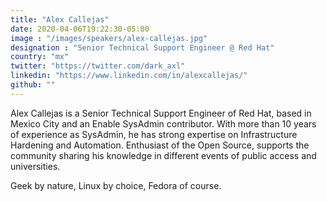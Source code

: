```yaml
---
title: "Alex Callejas"
date: 2020-04-06T19:22:30-05:00
image : "/images/speakers/alex-callejas.jpg"
designation : "Senior Technical Support Engineer @ Red Hat"
country: "mx"
twitter: "https://twitter.com/dark_axl"
linkedin: "https://www.linkedin.com/in/alexcallejas/"
github: ""
---
```


Alex Callejas is a Senior Technical Support Engineer of Red Hat, based in Mexico City and an Enable SysAdmin contributor. With more than 10 years of experience as SysAdmin, he has strong expertise on Infrastructure Hardening and Automation. Enthusiast of the Open Source, supports the community sharing his knowledge in different events of public access and universities.

Geek by nature, Linux by choice, Fedora of course.

